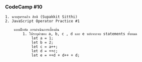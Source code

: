 ### CodeCamp #10
    1. นายสุพรรคกิจ สิทธิ (Supakkit Sitthi)
    2. JavaScript Operator Practice #1

        แบบฝึกหัด การดำเนินการเบื้องต้น
            1. ให้ระบุค่าของ a, b, c , d และ e หลังจากจบ statements ทั้งหมด
                let a = 1;
                let b = 2;
                let c = a++;
                let d = ++c;
                let e = ++d + d++ + d;